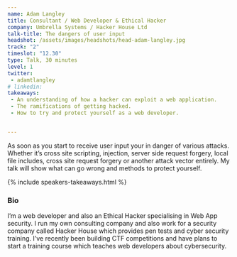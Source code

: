 ```yaml
---
name: Adam Langley
title: Consultant / Web Developer & Ethical Hacker
company: Umbrella Systems / Hacker House Ltd
talk-title: The dangers of user input
headshot: /assets/images/headshots/head-adam-langley.jpg
track: "2"
timeslot: "12.30"
type: Talk, 30 minutes
level: 1
twitter:
 - adamtlangley 
# linkedin: 
takeaways:
 - An understanding of how a hacker can exploit a web application.
 - The ramifications of getting hacked.
 - How to try and protect yourself as a web developer.


---
```

As soon as you start to receive user input your in danger of various attacks. Whether it’s cross site scripting, injection, server side request forgery, local file includes, cross site request forgery or another attack vector entirely. My talk will show what can go wrong and methods to protect yourself.

{% include speakers-takeaways.html %}
<h3>Bio</h3>
I’m a web developer and also an Ethical Hacker specialising in Web App security. I run my own consulting company and also work for a security company called Hacker House which provides pen tests and cyber security training. I’ve recently been building CTF competitions and have plans to start a training course which teaches web developers about cybersecurity.